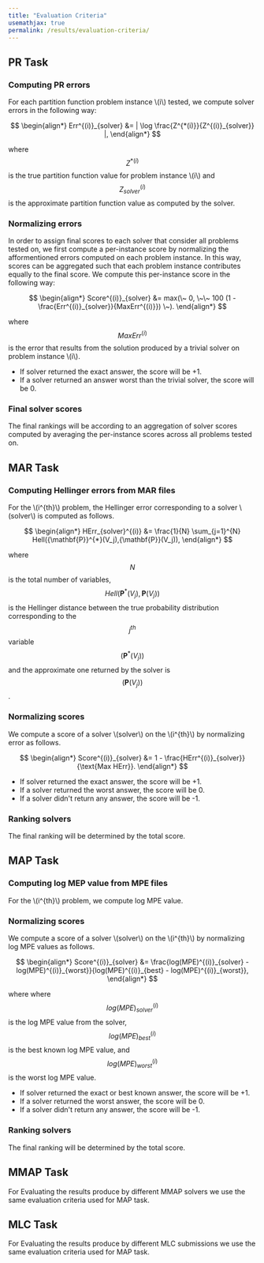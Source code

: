 ```yaml
---
title: "Evaluation Criteria"
usemathjax: true
permalink: /results/evaluation-criteria/
---
```


## PR Task
### Computing PR errors
For each partition function problem instance \\(i\\) tested, we compute solver errors in the following way: <br>

$$ 
\begin{align*}
  Err^{(i)}_{solver} &= | \log \frac{Z^{*(i)}}{Z^{(i)}_{solver}} |,
\end{align*}
$$

where $$ Z^{*(i)} $$ 
is the true partition function value for problem instance \\(i\\) and $$ Z^{(i)}_{solver} $$ is the approximate partition function value as computed by the solver.

### Normalizing errors
In order to assign final scores to each solver that consider all problems tested on, we first compute a per-instance score by normalizing the afformentioned errors computed on each problem instance.  In this way, scores can be aggregated such that each problem instance contributes equally to the final score.  We compute this per-instance score in the following way: <br>

$$ 
\begin{align*}
  Score^{(i)}_{solver} &= max(\~ 0, \~\~ 100 (1 - \frac{Err^{(i)}_{solver}}{MaxErr^{(i)}}) \~).
\end{align*}
$$

where $$ MaxErr^{(i)} $$ 
is the error that results from the solution produced by a trivial solver on problem instance \\(i\\).

* If solver returned the exact answer, the score will be +1.
* If a solver returned an answer worst than the trivial solver, the score will be 0.

### Final solver scores
The final rankings will be according to an aggregation of solver scores computed by averaging the per-instance scores across all problems tested on.

  
## MAR Task

### Computing Hellinger errors from MAR files
  
For the \\(i^{th}\\) problem, the Hellinger error corresponding 
to a solver \\(solver\\) is computed as follows. <br>

$$ 
\begin{align*}
 HErr_{solver}^{(i)} &= \frac{1}{N} \sum_{j=1}^{N} Hell({\mathbf{P}}^{*}(V_j),{\mathbf{P}}(V_j)),
\end{align*}
$$

where $$N$$ is the total number of variables, 
$$Hell({\mathbf{P}}^{*}(V_j),{\mathbf{P}}(V_j))$$ is the Hellinger distance between 
the true probability distribution corresponding to the $$j^{th}$$ variable $$( \mathbf{P}^{*}(V_j) )$$ and 
the approximate one returned by the solver is $$({\mathbf{P}}(V_j))$$. <br>

### Normalizing scores
We compute a score of a solver \\(solver\\) on the \\(i^{th}\\)  by normalizing error as follows. <br>

$$ 
\begin{align*}
  Score^{(i)}_{solver} &= 1 - \frac{HErr^{(i)}_{solver}}{\text{Max HErr}}.
\end{align*}
$$

* If solver returned the exact answer, the score will be +1.
* If a solver returned the worst answer, the score will be 0.
* If a solver didn't return any answer, the score will be -1.

### Ranking solvers
The final ranking will be determined by the total score.
    
  
## MAP Task

### Computing log MEP value from MPE files

For the \\(i^{th}\\) problem, we compute log MPE value. <br>

### Normalizing scores
We compute a score of a solver \\(solver\\) on the \\(i^{th}\\)  by normalizing log MPE values as follows. <br>


$$ 
\begin{align*}
  Score^{(i)}_{solver} &= \frac{log(MPE)^{(i)}_{solver} - log(MPE)^{(i)}_{worst}}{log(MPE)^{(i)}_{best} - log(MPE)^{(i)}_{worst}},
\end{align*}
$$

where 
where $$ log(MPE)^{(i)}_{solver} $$  is the log MPE value from the solver,
$$ log(MPE)^{(i)}_{best} $$ is the best known log MPE value, and
$$ log(MPE)^{(i)}_{worst} $$ is the worst log MPE value.

* If solver returned the exact or best known answer, the score will be +1.
* If a solver returned the worst answer, the score will be 0.
* If a solver didn't return any answer, the score will be -1.

### Ranking solvers
The final ranking will be determined by the total score.


## MMAP Task
For Evaluating the results produce by different MMAP solvers we 
use the same evaluation criteria used for MAP task.


## MLC Task
For Evaluating the results produce by different MLC submissions we 
use the same evaluation criteria used for MAP task.
